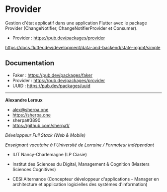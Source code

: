 # Provider 

Gestion d'état applicatif dans une application Flutter avec le package Provider (ChangeNotifier, ChangeNotifierProvider et Consumer).

- Provider : https://pub.dev/packages/provider


https://docs.flutter.dev/development/data-and-backend/state-mgmt/simple

## Documentation

- Faker : https://pub.dev/packages/faker
- Provider : https://pub.dev/packages/provider
- UUID : https://pub.dev/packages/uuid

---

__Alexandre Leroux__

- alex@sherpa.one
- https://sherpa.one
- sherpa#3890
- https://github.com/sherpa1/

_Développeur Full Stack (Web & Mobile)_

_Enseignant vacataire à l'Université de Lorraine / Formateur indépendant_

- IUT Nancy-Charlemagne (LP Ciasie)

- Institut des Sciences du Digital, Management & Cognition (Masters Sciences Cognitives)

- CESI Alternance (Concepteur développeur d'applications - Manager en architecture et application logicielles des systèmes d'information) 